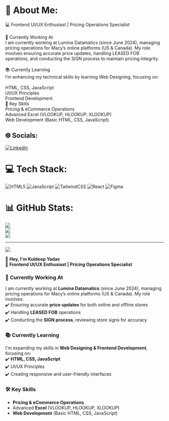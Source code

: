 # 💫 About Me:
💻 Frontend UI/UX Enthusiast | Pricing Operations Specialist<br><br>🚀 Currently Working At<br>I am currently working at Lumina Datamatics (since June 2024), managing pricing operations for Macy’s online platforms (US & Canada). My role involves ensuring accurate price updates, handling LEASED FOB operations, and conducting the SIGN process to maintain pricing integrity.<br><br>📚 Currently Learning<br>I’m enhancing my technical skills by learning Web Designing, focusing on:<br><br>HTML, CSS, JavaScript<br>UI/UX Principles<br>Frontend Development<br>🔹 Key Skills<br>Pricing & eCommerce Operations<br>Advanced Excel (VLOOKUP, HLOOKUP, XLOOKUP)<br>Web Development (Basic HTML, CSS, JavaScript)


## 🌐 Socials:
[![LinkedIn](https://img.shields.io/badge/LinkedIn-%230077B5.svg?logo=linkedin&logoColor=white)](https://linkedin.com/in/https://www.linkedin.com/in/kuldeep-yadav-4a106a305/) 

# 💻 Tech Stack:
![HTML5](https://img.shields.io/badge/html5-%23E34F26.svg?style=for-the-badge&logo=html5&logoColor=white) ![JavaScript](https://img.shields.io/badge/javascript-%23323330.svg?style=for-the-badge&logo=javascript&logoColor=%23F7DF1E) ![TailwindCSS](https://img.shields.io/badge/tailwindcss-%2338B2AC.svg?style=for-the-badge&logo=tailwind-css&logoColor=white) ![React](https://img.shields.io/badge/react-%2320232a.svg?style=for-the-badge&logo=react&logoColor=%2361DAFB) ![Figma](https://img.shields.io/badge/figma-%23F24E1E.svg?style=for-the-badge&logo=figma&logoColor=white)
# 📊 GitHub Stats:
![](https://github-readme-stats.vercel.app/api?username=kuldeepxdd&theme=dark&hide_border=false&include_all_commits=false&count_private=false)<br/>
![](https://nirzak-streak-stats.vercel.app/?user=kuldeepxdd&theme=dark&hide_border=false)<br/>
![](https://github-readme-stats.vercel.app/api/top-langs/?username=kuldeepxdd&theme=dark&hide_border=false&include_all_commits=false&count_private=false&layout=compact)

---
[![](https://visitcount.itsvg.in/api?id=kuldeepxdd&icon=0&color=0)](https://visitcount.itsvg.in)

<!-- Proudly created with GPRM ( https://gprm.itsvg.in ) -->






🚀 **Hey, I'm Kuldeep Yadav**  
🔹 **Frontend UI/UX Enthusiast | Pricing Operations Specialist**  

### 💼 **Currently Working At**  
I am currently working at **Lumina Datamatics** (since June 2024), managing pricing operations for Macy’s online platforms (US & Canada). My role involves:  
✔️ Ensuring accurate **price updates** for both online and offline stores  
✔️ Handling **LEASED FOB** operations  
✔️ Conducting the **SIGN process**, reviewing store signs for accuracy  

### 📚 **Currently Learning**  
I'm expanding my skills in **Web Designing & Frontend Development**, focusing on:  
✔️ **HTML, CSS, JavaScript**  
✔️ UI/UX Principles  
✔️ Creating responsive and user-friendly interfaces  

### 🛠 **Key Skills**  
- **Pricing & eCommerce Operations**  
- Advanced **Excel** (VLOOKUP, HLOOKUP, XLOOKUP)  
- **Web Development** (Basic HTML, CSS, JavaScript)  

